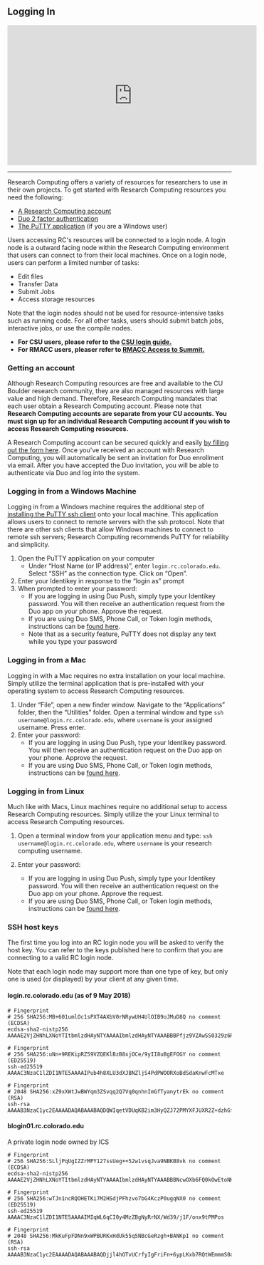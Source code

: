 ## Logging In

<iframe width="560" height="315" src="https://youtu.be/PCMy5qDw3Nw?t=170" frameborder="0" allow="autoplay; encrypted-media" allowfullscreen></iframe>  

---

Research Computing offers a variety of resources for researchers to use in their own projects. To get started with Research Computing resources you need the following: 

- [A Research Computing account](https://rcamp.rc.colorado.edu/accounts/account-request/create/organization)
- [Duo 2 factor authentication](duo-2-factor-authentication.html)
- [The PuTTY application](https://www.putty.org/) (if you are a Windows user)  

Users accessing RC's resources will be connected to a login node. A login node is a outward facing node within the Research Computing environment that users can connect to from their local machines. Once on a login node, users can perform a limited number of tasks:

+ Edit files
+ Transfer Data
+ Submit Jobs
+ Access storage resources  

Note that the login nodes should not be used for resource-intensive tasks such as running code. For all other tasks, users should submit batch jobs, interactive jobs, or use the compile nodes.

+ **For CSU users, please refer to the [CSU login guide.](https://www.acns.colostate.edu/hpc/#remote-login)**  
+ **For RMACC users, pleaser refer to [RMACC Access to Summit.](rmacc.html)**

### Getting an account

Although Research Computing resources are free and available to the CU Boulder research community, they are also managed resources with large value and high demand. Therefore, Research Computing mandates that each user obtain a Research Computing account. Please note that **Research Computing accounts are separate from your CU accounts. You must sign up for an individual Research Computing account if you wish to access Research Computing resources.**

A Research Computing account can be secured quickly and easily [by filling out the form here](https://rcamp.rc.colorado.edu/accounts/account-request/create/organization). Once you've received an account with Research Computing, you will automatically be sent an invitation for Duo enrollment via email. After you have accepted the Duo invitation, you will be able to authenticate via Duo and log into the system.

### Logging in from a Windows Machine

Logging in from a Windows machine requires the additional step of [installing the PuTTY ssh client](https://www.putty.org/) onto your local machine. This application allows users to connect to remote servers with the ssh protocol. Note that there are other ssh clients that allow Windows machines to connect to remote ssh servers; Research Computing recommends PuTTY for reliability and simplicity.

1. Open the PuTTY application on your computer
    * Under “Host Name (or IP address)”, enter `login.rc.colorado.edu`. Select “SSH” as the connection type. Click on “Open”.
2. Enter your Identikey in response to the “login as” prompt
3. When prompted to enter your password:
    * If you are logging in using Duo Push, simply type your Identikey password. You will then receive an authentication request from the Duo app on your phone. Approve the request.
    * If you are using Duo SMS, Phone Call, or Token login methods, instructions can be [found here](duo-2-factor-authentication.html).
    * Note that as a security feature, PuTTY does not display any text while you type your password


### Logging in from a Mac

Logging in with a Mac requires no extra installation on your local machine. Simply utilize the terminal application that is pre-installed with your operating system to access Research Computing resources. 

1. Under “File”, open a new finder window. Navigate to the “Applications” folder, then the “Utilities” folder. Open a terminal window and type `ssh username@login.rc.colorado.edu`, where `username` is your assigned username. Press enter.
2. Enter your password:
    * If you are logging in using Duo Push, type your Identikey password.  You will then receive an authentication request on the Duo app on your phone. Approve the request.
    * If you are using Duo SMS, Phone Call, or Token login methods, instructions can be [found here](duo-2-factor-authentication.html).

### Logging in from Linux

Much like with Macs, Linux machines require no additional setup to access Research Computing resources. Simply utilize the your Linux terminal to access Research Computing resources. 

1. Open a terminal window from your application menu and type: `ssh username@login.rc.colorado.edu`, where `username` is your research computing username.

2. Enter your password:
    * If you are logging in using Duo Push, simply type your Identikey password. You will then receive an authentication request on the Duo app on your phone. Approve the request.
    * If you are using Duo SMS, Phone Call, or Token login methods, instructions can be [found here](duo-2-factor-authentication.html).

### SSH host keys

The first time you log into an RC login node you will be asked to verify the host key. You can refer to the keys published here to confirm that you are connecting to a valid RC login node.

Note that each login node may support more than one type of key, but only one is used (or displayed) by your client at any given time.

#### login.rc.colorado.edu (as of 9 May 2018)

```
# Fingerprint
# 256 SHA256:MB+601umlOc1sPXT4AXbV0rNRywUH4UlOIB9oJMuD8Q no comment (ECDSA)
ecdsa-sha2-nistp256 AAAAE2VjZHNhLXNoYTItbmlzdHAyNTYAAAAIbmlzdHAyNTYAAABBBPfjz9VZAwSS0329z6RNZQDNrN3vU1YcthmBRqQAgxmDxBVPJzhazEzKqigoWuuQDHNzfm+05xTOYAmcnL3V7tc=
```

```
# Fingerprint
# 256 SHA256:uNn+9REKipRZ59VZQEKlBzB8xjOCe/9yII8uBgEFOGY no comment (ED25519)
ssh-ed25519 AAAAC3NzaC1lZDI1NTE5AAAAIPub4h8XLU3dXJBNZljS4PdPWOORXoBdSdaKnwFcMTxe
```

```
# Fingerprint
# 2048 SHA256:xZ9xXWtJwBWYqm3ZSvqq2Q7Vq0qnhnImGfTyanytrEk no comment (RSA)
ssh-rsa AAAAB3NzaC1yc2EAAAADAQABAAABAQDQWIqetVDUqKB2im3HyQZJ72PMYXFJUXR2Z+dzhGfOERABAV6m0fKcVcPrBjX9SYR4QYbxR+Yu2bIDDxpK+PZs2sAy/LU4po9mZUN8VAWBE0rwgcEvKfbQriwyhkdqdjEEzbEN5FTx05iYMN2o2vpshmi3dUpHaKMZPI0bhQKmwjM3bf77gpxXWNANsGIag0SdX4bmiWYQhR+CnzUJUis9DVOpVNfN+Jtw4IgnuJedehkZi/z/v7JKvV26jIxXmdq6+VkRCpoVnL3pJkoU5e4vaSc4V5kvgfI9G4tj6BEDGsRgHXAcZXk+hLtNp2nj2VsSocWcOVkn85obSfnVwV/f
```

#### blogin01.rc.colorado.edu
A private login node owned by ICS

```
# Fingerprint
# 256 SHA256:SLljPqUgIZZrMPY127ssUeg++52w1vsqJva9NBKB8vk no comment (ECDSA)
ecdsa-sha2-nistp256 AAAAE2VjZHNhLXNoYTItbmlzdHAyNTYAAAAIbmlzdHAyNTYAAABBBNcwOXb6FQ0kOwEtoNHqYur2xc3t+DwidHJbzRBasCqp8+YE/GSr2SGgtI4JkJ40ptAPjkdj+Qq9BRdu4ZExVdE=
```

```
# Fingerprint
# 256 SHA256:wTJn1ncRQOHETKi7M2HSdjPFhzvo7bG4KczP0ugqNX0 no comment (ED25519)
ssh-ed25519 AAAAC3NzaC1lZDI1NTE5AAAAIMIqWL6qCI0y4MzZBgNyRrNX/Wd39/j1F/onx9tPMPos
```

```
# Fingerprint
# 2048 SHA256:MkKuFpFDNn9xWPBURKxHdUk55q5NBcGeRzgh+BANKpI no comment (RSA)
ssh-rsa AAAAB3NzaC1yc2EAAAADAQABAAABAQDjjl4hOTvUCrfyIgFriFn+6ypLKxb7RQtWEmmmS0a8+icnocCiaZLpiS6lC7sMy7NYly6P6jnasTZvYUZ+6hcIm61YyOSDCCsMZCU+LQb66LIUPttz7ZF12KMgC/DDBAE8xj48hRmp9iZjFnYCEQi9eb4y1IN3VJz1k7nDfLa/Ae3DRBorGZVSKCoeBXfzjpTutCZwgoNUSHQUnZlLnwdut4WH9qq7GtnKRnstVJt+i72vOxLCFSuCgskCjBr5KP/aCEiXT5l93R01hceENIzKqN4zm0MhzULef6KXS7aZZDKb/zklOGUtxcHgdrQ9IeEQIESvn385yZU6IZIM+Hsb
```
